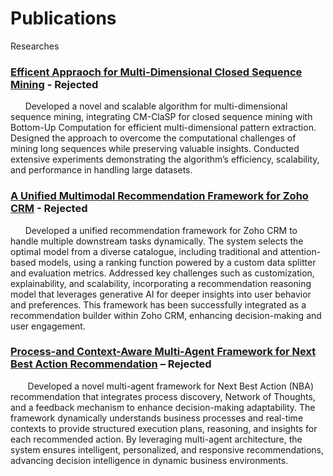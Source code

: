 # Publications
Researches
### [Efficent Appraoch for Multi-Dimensional Closed Sequence Mining](https://github.com/Deepan-mn/Publications/blob/main/Multi_dimensional_sequence_mining_v1.08.pdf) - Rejected
&nbsp;&nbsp;&nbsp;&nbsp;&nbsp;&nbsp;Developed a novel and scalable algorithm for multi-dimensional sequence mining, integrating CM-ClaSP for closed sequence mining with Bottom-Up Computation for efficient multi-dimensional pattern extraction. Designed the approach to overcome the computational challenges of mining long sequences while preserving valuable insights. Conducted extensive experiments demonstrating the algorithm’s efficiency, scalability, and performance in handling large datasets.

### [A Unified Multimodal Recommendation Framework for Zoho CRM](https://github.com/Deepan-mn/Publications/blob/main/A_Unified_Recommendation_Framework_for_Zoho_CRM%205.pdf) - Rejected
&nbsp;&nbsp;&nbsp;&nbsp;&nbsp;&nbsp;Developed a unified recommendation framework for Zoho CRM to handle multiple downstream tasks dynamically. The system selects the optimal model from a diverse catalogue, including traditional and attention-based models, using a ranking function powered by a custom data splitter and evaluation metrics. Addressed key challenges such as customization, explainability, and scalability, incorporating a recommendation reasoning model that leverages generative AI for deeper insights into user behavior and preferences. This framework has been successfully integrated as a recommendation builder within Zoho CRM, enhancing decision-making and user engagement.

### [Process-and Context-Aware Multi-Agent Framework for Next Best Action Recommendation](https://github.com/Deepan-mn/Publications/blob/main/Process-and%20Context-Aware%20Multi-Agent%20Framework%20for%20Next%20Best%20Action%20Recommendation.pdf) – Rejected
&nbsp;&nbsp;&nbsp;&nbsp;&nbsp;&nbsp; Developed a novel multi-agent framework for Next Best Action (NBA) recommendation that integrates process discovery, Network of Thoughts, and a feedback mechanism to enhance decision-making adaptability. The framework dynamically understands business processes and real-time contexts to provide structured execution plans, reasoning, and insights for each recommended action. By leveraging multi-agent architecture, the system ensures intelligent, personalized, and responsive recommendations, advancing decision intelligence in dynamic business environments.
